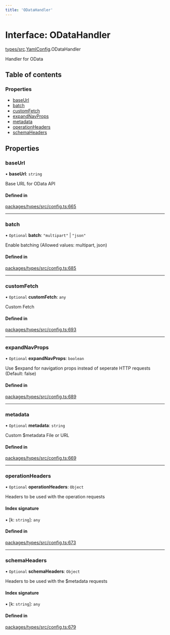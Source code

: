 ```yaml
---
title: 'ODataHandler'
---
```


# Interface: ODataHandler

[types/src](../modules/types_src).[YamlConfig](../modules/types_src.YamlConfig).ODataHandler

Handler for OData

## Table of contents

### Properties

- [baseUrl](types_src.YamlConfig.ODataHandler#baseurl)
- [batch](types_src.YamlConfig.ODataHandler#batch)
- [customFetch](types_src.YamlConfig.ODataHandler#customfetch)
- [expandNavProps](types_src.YamlConfig.ODataHandler#expandnavprops)
- [metadata](types_src.YamlConfig.ODataHandler#metadata)
- [operationHeaders](types_src.YamlConfig.ODataHandler#operationheaders)
- [schemaHeaders](types_src.YamlConfig.ODataHandler#schemaheaders)

## Properties

### baseUrl

• **baseUrl**: `string`

Base URL for OData API

#### Defined in

[packages/types/src/config.ts:665](https://github.com/Urigo/graphql-mesh/blob/master/packages/types/src/config.ts#L665)

___

### batch

• `Optional` **batch**: ``"multipart"`` \| ``"json"``

Enable batching (Allowed values: multipart, json)

#### Defined in

[packages/types/src/config.ts:685](https://github.com/Urigo/graphql-mesh/blob/master/packages/types/src/config.ts#L685)

___

### customFetch

• `Optional` **customFetch**: `any`

Custom Fetch

#### Defined in

[packages/types/src/config.ts:693](https://github.com/Urigo/graphql-mesh/blob/master/packages/types/src/config.ts#L693)

___

### expandNavProps

• `Optional` **expandNavProps**: `boolean`

Use $expand for navigation props instead of seperate HTTP requests (Default: false)

#### Defined in

[packages/types/src/config.ts:689](https://github.com/Urigo/graphql-mesh/blob/master/packages/types/src/config.ts#L689)

___

### metadata

• `Optional` **metadata**: `string`

Custom $metadata File or URL

#### Defined in

[packages/types/src/config.ts:669](https://github.com/Urigo/graphql-mesh/blob/master/packages/types/src/config.ts#L669)

___

### operationHeaders

• `Optional` **operationHeaders**: `Object`

Headers to be used with the operation requests

#### Index signature

▪ [k: `string`]: `any`

#### Defined in

[packages/types/src/config.ts:673](https://github.com/Urigo/graphql-mesh/blob/master/packages/types/src/config.ts#L673)

___

### schemaHeaders

• `Optional` **schemaHeaders**: `Object`

Headers to be used with the $metadata requests

#### Index signature

▪ [k: `string`]: `any`

#### Defined in

[packages/types/src/config.ts:679](https://github.com/Urigo/graphql-mesh/blob/master/packages/types/src/config.ts#L679)
